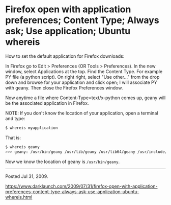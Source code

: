 # Firefox open with application preferences; Content Type; Always ask; Use application; Ubuntu whereis

How to set the default application for Firefox downloads:

In Firefox go to Edit > Preferences (OR Tools > Preferences).
In the new window, select Applications at the top.
Find the Content Type. For example PY file (a python script).
On right right, select "Use other..." from the drop down and browse for your application and click open; I will associate PY with geany.
Then close the Firefox Preferences window.

Now anytime a file where Content-Type=text/x-python comes up, geany will be the associated application in Firefox.

NOTE: If you don't know the location of your application, open a terminal and type:

```bash
$ whereis myapplication
```

That is:

```bash
$ whereis geany
>>> geany: /usr/bin/geany /usr/lib/geany /usr/lib64/geany /usr/include/geany /usr/share/geany /usr/share/man/man1/geany.1.gz
```

Now we know the location of geany is `/usr/bin/geany`.

---

Posted Jul 31, 2009.

https://www.darklaunch.com/2009/07/31/firefox-open-with-application-preferences-content-type-always-ask-use-application-ubuntu-whereis.html